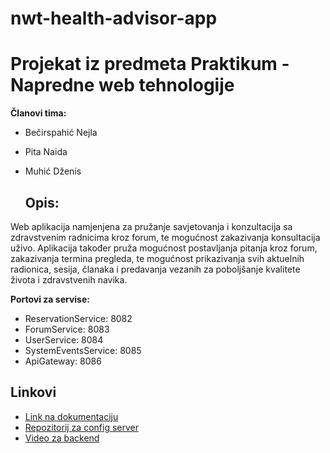 # nwt-health-advisor-app
# Projekat iz predmeta Praktikum - Napredne web tehnologije
**Članovi tima:**
- Bečirspahić Nejla
- Pita Naida
- Muhić Dženis

  ## Opis:
Web aplikacija namjenjena za pružanje savjetovanja i konzultacija sa zdravstvenim radnicima kroz forum, te mogućnost zakazivanja konsultacija uživo. Aplikacija također pruža  mogućnost postavljanja pitanja kroz forum, zakazivanja termina pregleda, te mogućnost prikazivanja svih aktuelnih radionica, sesija, članaka i predavanja vezanih za poboljšanje kvalitete života i zdravstvenih navika.

**Portovi za servise:**
- ReservationService: 8082
- ForumService: 8083
- UserService: 8084
- SystemEventsService: 8085
- ApiGateway: 8086

## Linkovi
- [Link na dokumentaciju](https://drive.google.com/drive/folders/1fwPgdHgZS7a2KZohop9mhsw21TrYb8e_)
- [Repozitorij za config server](https://github.com/dmuhic1/server_properties)
- [Video za backend](https://drive.google.com/drive/folders/1KK8eMx89gd9zdu4PTZa4AfMZtyr3n4uE)

